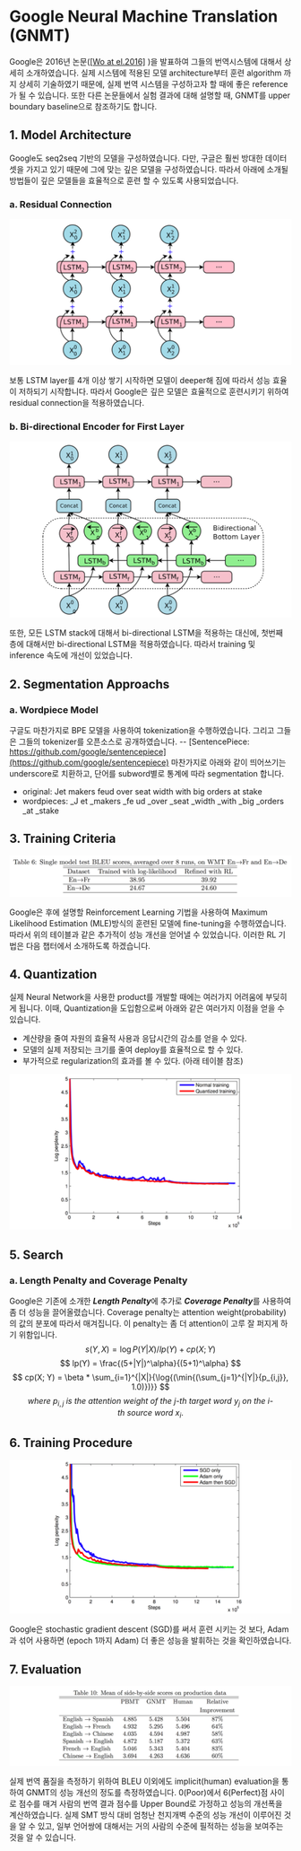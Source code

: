 # Google Neural Machine Translation \(GNMT\)

Google은 2016년 논문([\[Wo at el.2016\]](https://arxiv.org/pdf/1609.08144.pdf)
)을 발표하여 그들의 번역시스템에 대해서 상세히 소개하였습니다. 실제 시스템에 적용된 모델 architecture부터 훈련 algorithm 까지 상세히 기술하였기 때문에, 실제 번역 시스템을 구성하고자 할 때에 좋은 reference가 될 수 있습니다. 또한 다른 논문들에서 실험 결과에 대해 설명할 때, GNMT를 upper boundary baseline으로 참조하기도 합니다.

## 1. Model Architecture

Google도 seq2seq 기반의 모델을 구성하였습니다. 다만, 구글은 훨씬 방대한 데이터셋을 가지고 있기 때문에 그에 맞는 깊은 모델을 구성하였습니다. 따라서 아래에 소개될 방법들이 깊은 모델들을 효율적으로 훈련 할 수 있도록 사용되었습니다.

### a. Residual Connection

![](/assets/nmt-gnmt-1.png)

보통 LSTM layer를 4개 이상 쌓기 시작하면 모델이 deeper해 짐에 따라서 성능 효율이 저하되기 시작합니다. 따라서 Google은 깊은 모델은 효율적으로 훈련시키기 위하여 residual connection을 적용하였습니다.

### b. Bi-directional Encoder for First Layer

![](/assets/nmt-gnmt-2.png)

또한, 모든 LSTM stack에 대해서 bi-directional LSTM을 적용하는 대신에, 첫번째 층에 대해서만 bi-directional LSTM을 적용하였습니다. 따라서 training 및 inference 속도에 개선이 있었습니다.

## 2. Segmentation Approachs

### a. Wordpiece Model

구글도 마찬가지로 BPE 모델을 사용하여 tokenization을 수행하였습니다. 그리고 그들은 그들의 tokenizer를 오픈소스로 공개하였습니다. -- [SentencePiece: https://github.com/google/sentencepiece](https://github.com/google/sentencepiece) 마찬가지로 아래와 같이 띄어쓰기는 underscore로 치환하고, 단어를 subword별로 통계에 따라 segmentation 합니다.

- original: Jet makers feud over seat width with big orders at stake
- wordpieces: _J et _makers _fe ud _over _seat _width _with _big _orders _at _stake

## 3. Training Criteria

![](/assets/nmt-gnmt-5.png)

Google은 후에 설명할 Reinforcement Learning 기법을 사용하여 Maximum Likelihood Estimation (MLE)방식의 훈련된 모델에 fine-tuning을 수행하였습니다. 따라서 위의 테이블과 같은 추가적이 성능 개선을 얻어낼 수 있었습니다. 이러한 RL 기법은 다음 챕터에서 소개하도록 하겠습니다.

## 4. Quantization

실제 Neural Network을 사용한 product를 개발할 때에는 여러가지 어려움에 부딪히게 됩니다. 이때, Quantization을 도입함으로써 아래와 같은 여러가지 이점을 얻을 수 있습니다.

- 계산량을 줄여 자원의 효율적 사용과 응답시간의 감소를 얻을 수 있다.
- 모델의 실제 저장되는 크기를 줄여 deploy를 효율적으로 할 수 있다.
- 부가적으로 regularization의 효과를 볼 수 있다. (아래 테이블 참조)

![](/assets/nmt-gnmt-3.png)

## 5. Search

### a. Length Penalty and Coverage Penalty

Google은 기존에 소개한 ***Length Penalty***에 추가로 ***Coverage Penalty***를 사용하여 좀 더 성능을 끌어올렸습니다. Coverage penalty는 attention weight(probability)의 값의 분포에 따라서 매겨집니다. 이 penalty는 좀 더 attention이 고루 잘 퍼지게 하기 위함입니다.
$$
s(Y, X) = \log{P(Y|X)}/lp(Y) + cp(X; Y)
$$
$$
lp(Y) = \frac{(5+|Y|)^\alpha}{(5+1)^\alpha}
$$
$$
cp(X; Y) = \beta * \sum_{i=1}^{|X|}{\log{(\min{(\sum_{j=1}^{|Y|}{p_{i,j}}, 1.0)})}}
$$
$$
where~p_{i,j}~is~the~attention~weight~of~the~j\text{-}th~target~word~y_j~on~the~i\text{-}th~source~word~x_i.
$$

## 6. Training Procedure

![](/assets/nmt-gnmt-4.png)

Google은 stochastic gradient descent (SGD)를 써서 훈련 시키는 것 보다, Adam과 섞어 사용하면 (epoch 1까지 Adam) 더 좋은 성능을 발휘하는 것을 확인하였습니다.

## 7. Evaluation

![](/assets/nmt-gnmt-6.png)

실제 번역 품질을 측정하기 위하여 BLEU 이외에도 implicit(human) evaluation을 통하여 GNMT의 성능 개선의 정도를 측정하였습니다. 0(Poor)에서 6(Perfect)점 사이로 점수를 매겨 사람의 번역 결과 점수를 Upper Bound로 가정하고 성능의 개선폭을 계산하였습니다. 실제 SMT 방식 대비 엄청난 천지개벽 수준의 성능 개선이 이루어진 것을 알 수 있고, 일부 언어쌍에 대해서는 거의 사람의 수준에 필적하는 성능을 보여주는 것을 알 수 있습니다.

